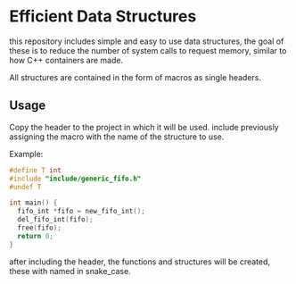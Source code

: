# Efficient Data Structures

this repository includes simple and easy to use data structures, the goal of these is to reduce the number of system
calls to request memory, similar to how C++ containers are made.

All structures are contained in the form of macros as single headers.

## Usage

Copy the header to the project in which it will be used. include previously assigning the macro with the name of the
structure to use.

Example:

```C
#define T int
#include "include/generic_fifo.h"
#undef T

int main() {
  fifo_int *fifo = new_fifo_int();
  del_fifo_int(fifo);
  free(fifo);
  return 0;
}
```

after including the header, the functions and structures will be created, these with named in snake_case.